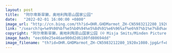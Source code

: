 ```yaml
---
layout: post
title:  "阿尔卑斯旱獭，奥地利陶恩山国家公园"
date:   "2022-02-01 16:00:00 +0800"
image_url: "http://cn.bing.com/th?id=OHR.GHDMarmot_ZH-CN5983212280_1920x1080.jpg&rf=LaDigue_1920x1080.jpg&pid=hp"
link: "/search?q=%e9%98%bf%e5%b0%94%e5%8d%91%e6%96%af%e6%97%b1%e7%8d%ad&form=hpcapt&mkt=zh-cn"
copyright: "阿尔卑斯旱獭，奥地利陶恩山国家公园 (© Misja Smits/Minden Pictures)"
image_hash: "eec60e25e46ae900d2d6180fd80694dd"
image_filename: "th?id=OHR.GHDMarmot_ZH-CN5983212280_1920x1080.jpg&rf=LaDigue_1920x1080.jpg&pid=hp"
---
```

